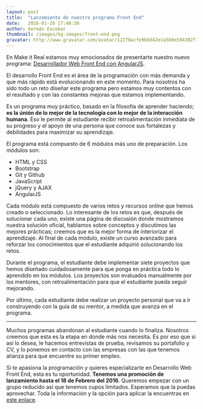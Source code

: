 ```yaml
---
layout: post
title:  "Lanzamiento de nuestro programa Front End"
date:   2016-01-20 17:40:58
author: Germán Escobar
thumbnail: /images/bg-images/front-end.png
gravatar: http://www.gravatar.com/avatar/12270acfe9b6842e1a5b6e594382f149.jpg?s=80
---
```


En Make it Real estamos muy emocionados de presentarte nuestro nuevo programa: <a href="http://www.makeitreal.camp/front_end_web_developer">Desarrollador Web Front End con AngularJS</a>.

El desarrollo Front End es el área de la programación con más demanda y que más rápido está evolucionando en este momento. Para nosotros ha sido todo un reto diseñar este programa pero estamos muy contentos con el resultado y con las constantes mejoras que estamos implementando.

Es un programa muy práctico, basado en la filosofía de aprender haciendo; **es la únión de lo mejor de la tecnología con lo mejor de la interacción humana**. Eso le permite al estudiante recibir retroalimentación inmediata de su progreso y el apoyo de una persona que conoce sus fortalezas y debilidades para maximizar su aprendizaje.

El programa está compuesto de 6 módulos más uno de preparación. Los módulos son:

* HTML y CSS
* Bootstrap
* Git y Github
* JavaScript
* jQuery y AJAX
* AngularJS

Cada módulo está compuesto de varios retos y recursos online que hemos creado o seleccionado. Lo interesante de los retos es que, después de solucionar cada uno, existe una página de discusión donde mostramos nuestra solución oficial, hablamos sobre conceptos y discutimos las mejores prácticas; creemos que es la mejor forma de interiorizar el aprendizaje. Al final de cada módulo, existe un curso avanzado para reforzar los conocimientos que el estudiante adquirió solucionando los retos.

Durante el programa, el estudiante debe implementar siete proyectos que hemos diseñado cuidadosamente para que ponga en práctica todo lo aprendido en los módulos. Los proyectos son evaluados manualmente por los mentores, con retroalimentación para que el estudiante pueda seguir mejorando.

Por último, cada estudiante debe realizar un proyecto personal que va a ir construyendo con la guía de su mentor, a medida que avanza en el programa.

---

Muchos programas abandonan al estudiante cuando lo finaliza. Nosotros creemos que esta es la etapa en donde más nos necesita. Es por eso que si así lo desea, le hacemos entrevistas de prueba, revisamos su portafolio y CV, y lo ponemos en contacto con las empresas con las que tenemos alianza para que encuentre su primer empleo.

Si te apasiona la programación y quieres especializarte en Desarrollo Web Front End, esta es tu oportunidad. **Tenemos una promoción de lanzamiento hasta el 18 de Febrero del 2016**. Queremos empezar con un grupo reducido así que tenemos cupos limitados. Esperamos que la puedas aprovechar. Toda la información y la opción para aplicar la encuentras en <a href="http://www.makeitreal.camp/front_end_web_developer">este enlace</a>.